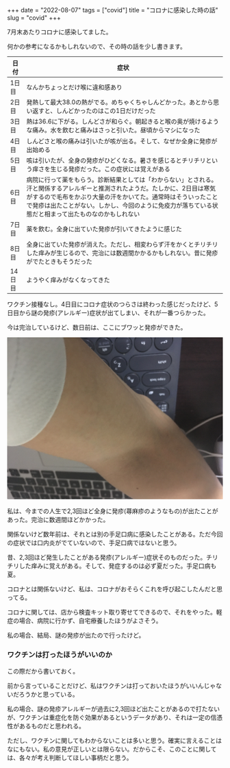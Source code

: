 +++
date = "2022-08-07"
tags = ["covid"]
title = "コロナに感染した時の話"
slug = "covid"
+++

7月末あたりコロナに感染してました。

何かの参考になるかもしれないので、その時の話を少し書きます。

|日付|症状|
|---|---|
|1日目|なんかちょっとだけ喉に違和感あり|
|2日目|発熱して最大38.0の熱がでる。めちゃくちゃしんどかった。あとから思い返すと、しんどかったのはこの1日だけだった|
|3日目|熱は36.6に下がる。しんどさが和らぐ。朝起きると喉の奥が焼けるような痛み。水を飲むと痛みはさっと引いた。昼頃からマシになった|
|4日目|しんどさと喉の痛みは引いたが咳が出る。そして、なぜか全身に発疹が出始める|
|5日目|咳は引いたが、全身の発疹がひどくなる。暑さを感じるとチリチリという痒さを生じる発疹だった。この症状には覚えがある|
|6日目|病院に行って薬をもらう。診断結果としては「わからない」とされる。汗と関係するアレルギーと推測されたようだ。たしかに、2日目は寒気がするので毛布をかぶり大量の汗をかいてた。通常時はそういったことで発疹は出たことがない。しかし、今回のように免疫力が落ちている状態だと相まって出たものなのかもしれない|
|7日目|薬を飲む。全身に出ていた発疹が引いてきたように感じた|
|8日目|全身に出ていた発疹が消えた。ただし、相変わらず汗をかくとチリチリした痒みが生じるので、完治には数週間かかるかもしれない。昔に発疹がでたときもそうだった|
|14日目|ようやく痒みがなくなってきた|

ワクチン接種なし。4日目にコロナ症状のつらさは終わった感じだったけど、5日目から謎の発疹(アレルギー)症状が出てしまい、それが一番つらかった。

今は完治しているけど、数日前は、ここにブワッと発疹ができた。

![](https://raw.githubusercontent.com/syui/img/master/other/covid_20220801_0001.jpg)

私は、今までの人生で2,3回ほど全身に発疹(蕁麻疹のようなもの)が出たことがあった。完治に数週間ほどかかった。

関係ないけど数年前は、それとは別の手足口病に感染したことがある。ただ今回の症状では口内炎がでていないので、手足口病ではないと思う。

昔、2,3回ほど発生したことがある発疹(アレルギー)症状そのものだった。チリチリした痒みに覚えがある。そして、発症するのは必ず夏だった。手足口病も夏。

コロナとは関係ないけど、私は、コロナがおそらくこれを呼び起こしたんだと思ってる。

コロナに関しては、店から検査キット取り寄せてできるので、それをやった。軽症の場合、病院に行かず、自宅療養したほうがよさそう。

私の場合、結局、謎の発疹が出たので行ったけど。

### ワクチンは打ったほうがいいのか

この際だから書いておく。

前から言っていることだけど、私はワクチンは打っておいたほうがいいんじゃないだろうかと思っている。

私の場合、謎の発疹アレルギーが過去に2,3回ほど出たことがあるので打たないが、ワクチンは重症化を防ぐ効果があるというデータがあり、それは一定の信憑性があるものだと思われる。

ただし、ワクチンに関してもわからないことは多いと思う。確実に言えることはなにもない。私の意見が正しいとは限らない。だからこそ、このことに関しては、各々が考え判断してほしい事柄だと思う。



